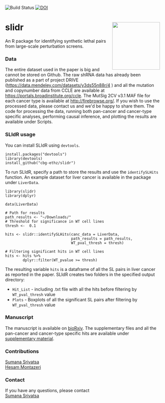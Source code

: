 ![Build Status](https://travis-ci.org/cbg-ethz/slidr.svg?branch=master)
[![DOI](https://zenodo.org/badge/137060992.svg)](https://zenodo.org/badge/latestdoi/137060992)

# slidr <img src="https://github.com/cbg-ethz/slidr/blob/master/slidr.png" align="right" width="155 px"/>

An R package for identifying synthetic lethal pairs from large-scale perturbation screens.


### Data

The entire dataset used in the paper is big and cannot be stored on Github. The raw shRNA data has already been published as a part of project DRIVE (https://data.mendeley.com/datasets/y3ds55n88r/4 ) and all the mutation and copynumber data from CCLE are available at  https://portals.broadinstitute.org/ccle. The MutSig 2CV v3.1 MAF file for each cancer type is available at  http://firebrowse.org/. If you wish to use the processed data, please contact us and we'd be happy to share them. The code for processing the data, running both pan-cancer and cancer-type specific analyses, performing causal inference, and plotting the results are available under Scripts. 


### SLIdR usage

You can install SLIdR using `devtools`.

```
install.packages("devtools") 
library(devtools) 
install_github("cbg-ethz/slidr")
```
To run SLIdR, specify a path to store the results and use the `identifySLHits` function. An example dataset for liver cancer is available in the package under `LiverData`. 

```
library(slidr)
library(dplyr)

data(LiverData)

# Path for results
path_results <- "~/Downloads/"
# Threshold for significance in WT cell lines
thresh <-  0.1

hits <- slidr::identifySLHits(canc_data = LiverData, 
                              path_results = path_results, 
                              WT_pval_thresh = thresh)
                      
# Filtering significant hits in WT cell lines
hits <- hits %>% 
        dplyr::filter(WT_pvalue >= thresh)

```
The resulting variable `hits` is a dataframe of all the SL pairs in liver cancer as reported in the paper. SLIdR creates two folders in the specified output directory:
* `Hit_List` - including .txt file with all the hits before filtering by `WT_pval_thresh` value
* `Plots` - Boxplots of all the significant SL pairs after filtering by `WT_pval_thresh` value

### Manuscript
The manuscript is available on [bioRxiv](https://www.biorxiv.org/content/10.1101/810374v1.full). The supplementary files and all the pan-cancer and cancer-type specific hits are available under [supplementary material](https://www.biorxiv.org/content/10.1101/810374v1.supplementary-material).

### Contributions
[Sumana Srivatsa](https://bsse.ethz.ch/department/people/detail-person.MjAyOTQw.TGlzdC8yNjY5LDEwNjI4NTM0MDk=.html) <br/>
[Hesam Montazeri](http://lcbb.ut.ac.ir/)

### Contact

If you have any questions, please contact <br/>
[Sumana Srivatsa](mailto:sumana.srivatsa@bsse.ethz.ch)
  
